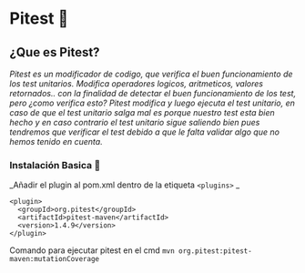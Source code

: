 # Pitest 🚀
## ¿Que es Pitest?
_Pitest es un modificador de codigo, que verifica el buen funcionamiento de los test unitarios._
_Modifica operadores logicos, aritmeticos, valores retornados.. con la finalidad de detectar el buen funcionamiento de los test, pero ¿como verifica esto? Pitest modifica y luego ejecuta el test unitario, en caso de que el test unitario salga mal es porque nuestro test esta bien hecho y en caso contrario el test unitario sigue saliendo bien pues tendremos que verificar el test debido a que le falta validar algo que no hemos tenido en cuenta._

### Instalación Basica 🔧
_Añadir el plugin al pom.xml dentro de la etiqueta ```<plugins>``` _
```
<plugin>
  <groupId>org.pitest</groupId>
  <artifactId>pitest-maven</artifactId>
  <version>1.4.9</version>
</plugin>
```
Comando para ejecutar pitest en el cmd ```mvn org.pitest:pitest-maven:mutationCoverage```

